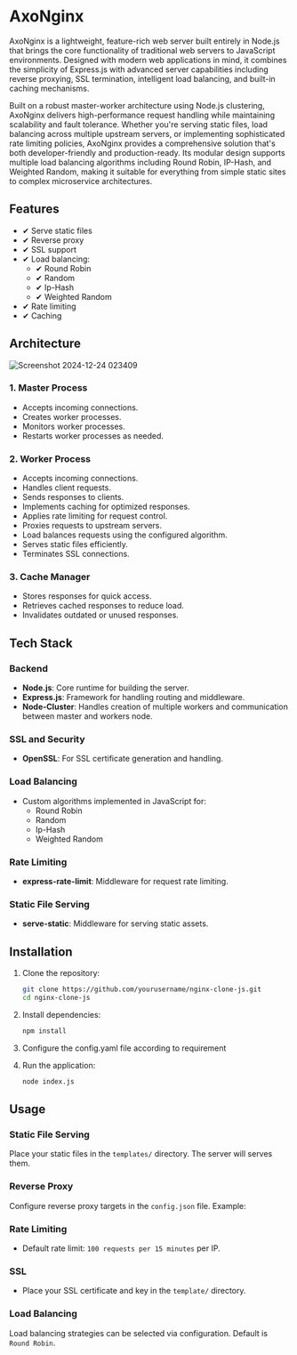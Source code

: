 # AxoNginx
AxoNginx is a lightweight, feature-rich web server built entirely in Node.js that brings the core functionality of traditional web servers to JavaScript environments. Designed with modern web applications in mind, it combines the simplicity of Express.js with advanced server capabilities including reverse proxying, SSL termination, intelligent load balancing, and built-in caching mechanisms.


Built on a robust master-worker architecture using Node.js clustering, AxoNginx delivers high-performance request handling while maintaining scalability and fault tolerance. Whether you're serving static files, load balancing across multiple upstream servers, or implementing sophisticated rate limiting policies, AxoNginx provides a comprehensive solution that's both developer-friendly and production-ready. Its modular design supports multiple load balancing algorithms including Round Robin, IP-Hash, and Weighted Random, making it suitable for everything from simple static sites to complex microservice architectures.
## Features
- ✔ Serve static files
- ✔ Reverse proxy
- ✔ SSL support
- ✔ Load balancing:
  - ✔ Round Robin
  - ✔ Random
  - ✔ Ip-Hash
  - ✔ Weighted Random
- ✔ Rate limiting
- ✔ Caching

## Architecture
![Screenshot 2024-12-24 023409](https://github.com/user-attachments/assets/0fd009ba-e12a-4012-8a28-b4a3e917dbd7)


### 1. **Master Process**
- Accepts incoming connections.
- Creates worker processes.
- Monitors worker processes.
- Restarts worker processes as needed.

### 2. **Worker Process**
- Accepts incoming connections.
- Handles client requests.
- Sends responses to clients.
- Implements caching for optimized responses.
- Applies rate limiting for request control.
- Proxies requests to upstream servers.
- Load balances requests using the configured algorithm.
- Serves static files efficiently.
- Terminates SSL connections.

### 3. **Cache Manager**
- Stores responses for quick access.
- Retrieves cached responses to reduce load.
- Invalidates outdated or unused responses.

## Tech Stack
### **Backend**
- **Node.js**: Core runtime for building the server.
- **Express.js**: Framework for handling routing and middleware.
- **Node-Cluster**: Handles creation of multiple workers and communication between master and workers node.

### **SSL and Security**
- **OpenSSL**: For SSL certificate generation and handling.

### **Load Balancing**
- Custom algorithms implemented in JavaScript for:
  - Round Robin
  - Random
  - Ip-Hash
  - Weighted Random

### **Rate Limiting**
- **express-rate-limit**: Middleware for request rate limiting.

### **Static File Serving**
- **serve-static**: Middleware for serving static assets.

## Installation

1. Clone the repository:
   ```bash
   git clone https://github.com/yourusername/nginx-clone-js.git
   cd nginx-clone-js
   ```

2. Install dependencies:
   ```bash
   npm install
   ```

3. Configure the config.yaml file according to requirement

4. Run the application:
   ```bash
   node index.js
   ```

## Usage
### Static File Serving
Place your static files in the `templates/` directory. The server will serves them.

### Reverse Proxy
Configure reverse proxy targets in the `config.json` file. Example:

### Rate Limiting
- Default rate limit: `100 requests per 15 minutes` per IP.
  
### SSL
- Place your SSL certificate and key in the `template/` directory.


### Load Balancing
Load balancing strategies can be selected via configuration. Default is `Round Robin`.


